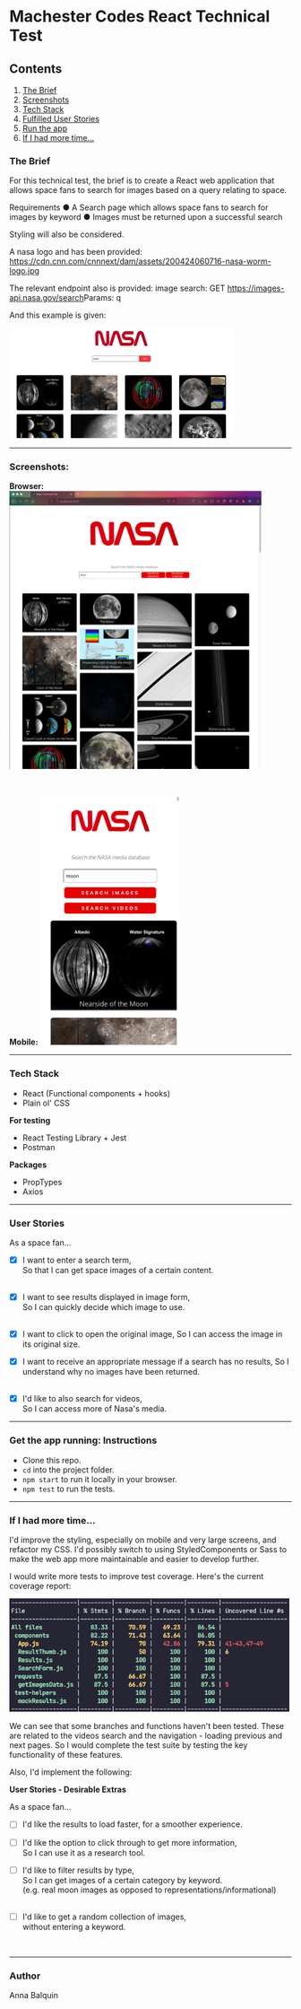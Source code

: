 # Machester Codes React Technical Test

## Contents

1. [The Brief](#the-brief)
2. [Screenshots](#screenshots)
3. [Tech Stack](#tech-stack)
4. [Fulfilled User Stories](#user-stories)
5. [Run the app](#Get-the-app-running:-Instructions)
6. [If I had more time...](#if-i-had-more-time)

### The Brief

For this technical test, the brief is to create a React web application that allows space fans to search for images based on a query relating to space.

Requirements
● A Search page which allows space fans to search for images by keyword
● Images must be returned upon a successful search

Styling will also be considered.

A nasa logo and has been provided: https://cdn.cnn.com/cnnnext/dam/assets/200424060716-nasa-worm-logo.jpg

The relevant endpoint also is provided:
image search:
GET​​ ​​https://images-api.nasa.gov/search ​Params: ​​q

And this example is given:

<img src='./example-image.jpg' alt="example" width='400px'/>

---

### Screenshots:

**Browser:**
<img src='./src/images/browser-scrnshot.png' alt="browser screenshot" width='450px' />

<br />

**Mobile:**
<img src='./src/images/scrnshot-mob-fx.png' alt="mobile screenshot" width='250px' />

---

### Tech Stack

- React (Functional components + hooks)
- Plain ol' CSS

**For testing**
- React Testing Library + Jest
- Postman

**Packages**
- PropTypes
- Axios

---

### User Stories

As a space fan...

- [x] I want to enter a search term,  
  So that I can get space images of a certain content.  
  <br/>

- [x] I want to see results displayed in image form,  
  So I can quickly decide which image to use.  
  <br/>

- [x] I want to click to open the original image,
  So I can access the image in its original size.
  <br />

- [x] I want to receive an appropriate message if a search has no results,
  So I understand why no images have been returned.  
  <br/>

- [x] I'd like to also search for videos,  
  So I can access more of Nasa's media.
  <br />

---

### Get the app running: Instructions

- Clone this repo.
- `cd` into the project folder.
- `npm start` to run it locally in your browser.
- `npm test` to run the tests.

--- 


### If I had more time...

I'd improve the styling, especially on mobile and very large screens, and refactor my CSS. I'd possibly switch to using StyledComponents or Sass to make the web app more maintainable and easier to develop further.

I would write more tests to improve test coverage. Here's the current coverage report:

<img src='./src/images/test-coverage.png' alt='test coverage report' width="500px"/>

We can see that some branches and functions haven't been tested. These are related to the videos search and the navigation - loading previous and next pages. So I would complete the test suite by testing the key functionality of these features.


Also, I'd implement the following:

**User Stories - Desirable Extras**

As a space fan...

- [ ] I'd like the results to load faster, 
for a smoother experience.
      <br />
- [ ] I'd like the option to click through to get more information,  
      So I can use it as a research tool. 
      <br />
- [ ] I'd like to filter results by type,  
      So I can get images of a certain category by keyword.  
      (e.g. real moon images as opposed to representations/informational)  
      <br />

- [ ] I'd like to get a random collection of images,  
      without entering a keyword.
<br />



---

### Author
Anna Balquin